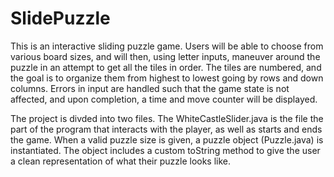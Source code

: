 # SlidePuzzle
This is an interactive sliding puzzle game. Users will be able to choose from various board sizes, and will then,
using letter inputs, maneuver around the puzzle in an attempt to get all the tiles in order.
The tiles are numbered, and the goal is to organize them from highest to lowest going by rows and down columns. 
Errors in input are handled such that the game state is not affected, and upon completion, a time and move counter will
be displayed. 

The project is divded into two files. The WhiteCastleSlider.java is the file the part of the program that interacts with the player, as well as starts and ends the game. When a valid puzzle size is given, a puzzle object (Puzzle.java) is instantiated. The object includes a custom toString method to give the user a clean representation of what their puzzle looks like.  
